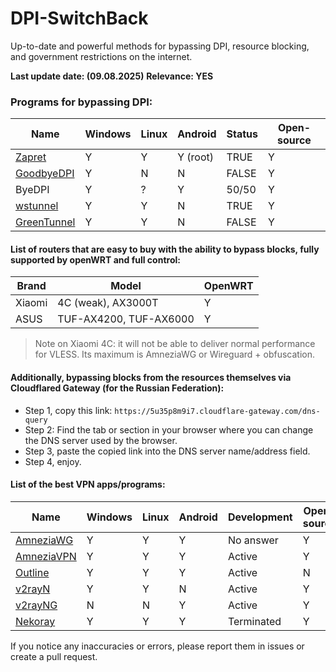 # DPI-SwitchBack
Up-to-date and powerful methods for bypassing DPI, resource blocking, and government restrictions on the internet.

**Last update date: (09.08.2025)**
**Relevance: YES**
### Programs for bypassing DPI:

| Name                                                       | Windows | Linux | Android  | Status | Open-source |
| ---------------------------------------------------------- | ------- | ----- | -------- | ------ | ----------- |
| [Zapret](https://github.com/bol-van/zapret)                | Y       | Y     | Y (root) | TRUE   | Y           |
| [GoodbyeDPI](https://github.com/ValdikSS/GoodbyeDPI)       | Y       | N     | N        | FALSE  | Y           |
| ByeDPI                                                     | Y       | ?     | Y        | 50/50  | Y           |
| [wstunnel](https://github.com/erebe/wstunnel)              | Y       | Y     | N        | TRUE   | Y           |
| [GreenTunnel](https://github.com/SadeghHayeri/GreenTunnel) | Y       | Y     | N        | FALSE  | Y           |
#### List of routers that are easy to buy with the ability to bypass blocks, fully supported by openWRT and full control:

| Brand  | Model                  | OpenWRT |
| ------ | ---------------------- | ------- |
| Xiaomi | 4C (weak), AX3000T     | Y       |
| ASUS   | TUF-AX4200, TUF-AX6000 | Y       |
> Note on Xiaomi 4C: it will not be able to deliver normal performance for VLESS. Its maximum is AmneziaWG or Wireguard + obfuscation.
#### Additionally, bypassing blocks from the resources themselves via Cloudflared Gateway (for the Russian Federation):
-  Step 1, copy this link: `https://5u35p8m9i7.cloudflare-gateway.com/dns-query`
-  Step 2: Find the tab or section in your browser where you can change the DNS server used by the browser.
-  Step 3, paste the copied link into the DNS server name/address field.
-  Step 4, enjoy.
#### List of the best VPN apps/programs:

| Name                                         | Windows | Linux | Android | Development | Open-source |
| -------------------------------------------- | ------- | ----- | ------- | ----------- | ----------- |
| [AmneziaWG](https://github.com/amnezia-vpn)  | Y       | Y     | Y       | No answer   | Y           |
| [AmneziaVPN](https://github.com/amnezia-vpn) | Y       | Y     | Y       | Active      | Y           |
| [Outline]()                                  | Y       | Y     | Y       | Active      | N           |
| [v2rayN]()                                   | Y       | Y     | N       | Active      | Y           |
| [v2rayNG]()                                  | N       | N     | Y       | Active      | Y           |
| [Nekoray]()                                  | Y       | Y     | Y       | Terminated  | Y           |

If you notice any inaccuracies or errors, please report them in issues or create a pull request.
